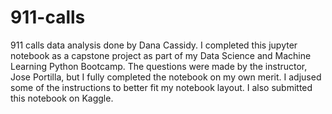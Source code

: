 # 911-calls
911 calls data analysis done by Dana Cassidy. I completed this jupyter notebook as a capstone project as part of my Data Science and Machine Learning Python Bootcamp. The questions were made by the instructor, Jose Portilla, but I fully completed the notebook on my own merit. I adjused some of the instructions to better fit my notebook layout. I also submitted this notebook on Kaggle.
